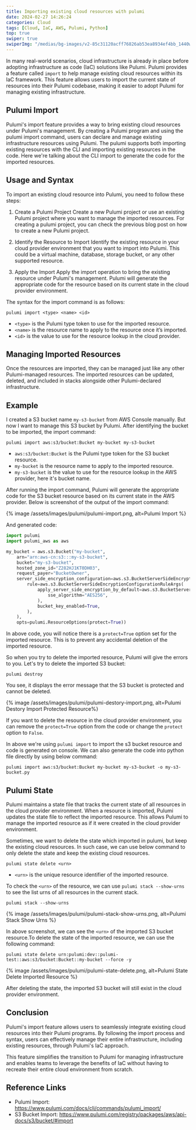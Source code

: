 ```yaml
---
title: Importing existing cloud resources with pulumi
date: 2024-02-27 14:26:24
categories: Cloud
tags: [Cloud, IaC, AWS, Pulumi, Python]
top: true
swiper: true
swiperImg: "/medias/bg-images/v2-85c31120acff76826ab53ea8934ef4bb_1440w.webp"
---
```


In many real-world scenarios, cloud infrastructure is already in place before adopting infrastructure as code (IaC) solutions like Pulumi. Pulumi provides a feature called `import` to help manage existing cloud resources within its IaC framework. This feature allows users to import the current state of resources into their Pulumi codebase, making it easier to adopt Pulumi for managing existing infrastructure.

## Pulumi Import
Pulumi's import feature provides a way to bring existing cloud resources under Pulumi's management. By creating a Pulumi program and using the pulumi import command, users can declare and manage existing infrastructure resources using Pulumi. The pulumi supports both importing existing resources with the CLI and importing existing resources in the code. Here we're talking about the CLI import to generate the code for the imported resources. 

## Usage and Syntax
To import an existing cloud resource into Pulumi, you need to follow these steps:

1. Create a Pulumi Project
Create a new Pulumi project or use an existing Pulumi project where you want to manage the imported resources. For creating a pulumi project, you can check the previous blog post on how to create a new Pulumi project.

2. Identify the Resource to Import
Identify the existing resource in your cloud provider environment that you want to import into Pulumi. This could be a virtual machine, database, storage bucket, or any other supported resource.

3. Apply the Import
Apply the import operation to bring the existing resource under Pulumi's management. Pulumi will generate the appropriate code for the resource based on its current state in the cloud provider environment.

The syntax for the import command is as follows:

``` shell
pulumi import <type> <name> <id>
```

- `<type>` is the Pulumi type token to use for the imported resource.
- `<name>` is the resource name to apply to the resource once it’s imported.
- `<id>` is the value to use for the resource lookup in the cloud provider.

## Managing Imported Resources
Once the resources are imported, they can be managed just like any other Pulumi-managed resources. The imported resources can be updated, deleted, and included in stacks alongside other Pulumi-declared infrastructure.

## Example
I created a S3 bucket name `my-s3-bucket` from AWS Console manually. But now I want to manage this S3 bucket by Pulumi. After identifying the bucket to be imported, the import command:

``` shell
pulumi import aws:s3/bucket:Bucket my-bucket my-s3-bucket
```

- `aws:s3/bucket:Bucket` is the Pulumi type token for the S3 bucket resource.
- `my-bucket` is the resource name to apply to the imported resource.
- `my-s3-bucket` is the value to use for the resource lookup in the AWS provider, here it's bucket name.

After running the import command, Pulumi will generate the appropriate code for the S3 bucket resource based on its current state in the AWS provider. Below is screenshot of the output of the import command:

{% image /assets/images/pulumi/pulumi-import.png, alt=Pulumi Import %}

And generated code:

``` python 
import pulumi
import pulumi_aws as aws

my_bucket = aws.s3.Bucket("my-bucket",
    arn="arn:aws-cn:s3:::my-s3-bucket",
    bucket="my-s3-bucket",
    hosted_zone_id="Z282HJ1KT0DH03",
    request_payer="BucketOwner",
    server_side_encryption_configuration=aws.s3.BucketServerSideEncryptionConfigurationArgs(
        rule=aws.s3.BucketServerSideEncryptionConfigurationRuleArgs(
            apply_server_side_encryption_by_default=aws.s3.BucketServerSideEncryptionConfigurationRuleApplyServerSideEncryptionByDefaultArgs(
                sse_algorithm="AES256",
            ),
            bucket_key_enabled=True,
        ),
    ),
    opts=pulumi.ResourceOptions(protect=True))
``` 

In above code, you will notice there is a `protect=True` option set for the imported resource. This is to prevent any accidental deletion of the imported resource.

So when you try to delete the imported resource, Pulumi will give the errors to you. Let's try to delete the imported S3 bucket:

``` shell
pulumi destroy
```

You see, it displays the error message that the S3 bucket is protected and cannot be deleted.

{% image /assets/images/pulumi/pulumi-destory-import.png, alt=Pulumi Destory Import Protected Resource%}

If you want to delete the resource in the cloud provider environment, you can remove the `protect=True` option from the code or change the `protect` option to `False`.

In above we're using `pulumi import` to import the s3 bucket resource and code is generated on console. We can also generate the code into python file directly by using below command:

``` shell
pulumi import aws:s3/bucket:Bucket my-bucket my-s3-bucket -o my-s3-bucket.py
```

## Pulumi State
Pulumi maintains a state file that tracks the current state of all resources in the cloud provider environment. When a resource is imported, Pulumi updates the state file to reflect the imported resource. This allows Pulumi to manage the imported resource as if it were created in the cloud provider environment.

Sometimes, we want to delete the state which imported in pulumi, but keep the existing cloud resources. In such case, we can use below command to only delete the state and keep the existing cloud resources.

``` shell
pulumi state delete <urn>
```

- `<urn>` is the unique resource identifier of the imported resource.

To check the `<urn>` of the resource, we can use `pulumi stack --show-urns` to see the list urns of all resources in the current stack.

``` shell
pulumi stack --show-urns
```

{% image /assets/images/pulumi/pulumi-stack-show-urns.png, alt=Pulumi Stack Show Urns %}

In above screenshot, we can see the `<urn>` of the imported S3 bucket resource.To delete the state of the imported resource, we can use the following command:

``` shell
pulumi state delete urn:pulumi:dev::pulumi-test::aws:s3/bucket:Bucket::my-bucket --force -y
```

{% image /assets/images/pulumi/pulumi-state-delete.png, alt=Pulumi State Delete Imported Resource %}

After deleting the state, the imported S3 bucket will still exist in the cloud provider environment.

## Conclusion
Pulumi's import feature allows users to seamlessly integrate existing cloud resources into their Pulumi programs. By following the import process and syntax, users can effectively manage their entire infrastructure, including existing resources, through Pulumi's IaC approach.

This feature simplifies the transition to Pulumi for managing infrastructure and enables teams to leverage the benefits of IaC without having to recreate their entire cloud environment from scratch.

## Reference Links
- Pulumi Import: https://www.pulumi.com/docs/cli/commands/pulumi_import/
- S3 Bucket Import: https://www.pulumi.com/registry/packages/aws/api-docs/s3/bucket/#import